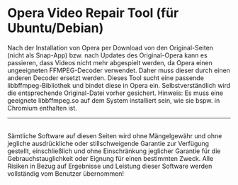 # Opera Video Repair Tool (für Ubuntu/Debian)

Nach der Installation von Opera per Download von den Original-Seiten (nicht als Snap-App) bzw. nach Updates des Original-Opera kann es passieren, dass Videos nicht mehr abgespielt werden, da Opera einen ungeeigneten FFMPEG-Decoder verwendet. Daher muss dieser durch einen anderen Decoder ersetzt werden. Dieses Tool sucht eine passende libbffmpeg-Bibliothek und bindet diese in Opera ein. Selbstverständlich wird die entsprechende Original-Datei vorher gesichert. Hinweis: Es muss eine geeignete libbffmpeg.so auf dem System installiert sein, wie sie bspw. in Chromium enthalten ist.
<hr>
<br />
Sämtliche Software auf diesen Seiten wird ohne Mängelgewähr und ohne jegliche ausdrückliche oder stillschweigende Garantie zur Verfügung gestellt, einschließlich und ohne Einschränkung jeglicher Garantie für die Gebrauchstauglichkeit oder Eignung für einen bestimmten Zweck. Alle Risiken in Bezug auf Ergebnisse und Leistung dieser Software werden vollständig vom Benutzer übernommen!
